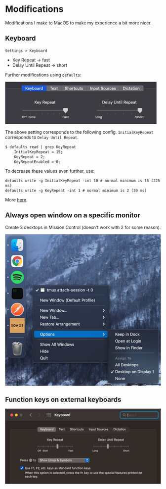 Modifications
===

Modifications I make to MacOS to make my experience a bit more nicer.

Keyboard
---

`Settings > Keyboard`

- Key Repeat -> fast
- Delay Until Repeat -> short

Further modifications using `defaults`:

![Image](assets/keyboard-repeat.png)

 The above setting corresponds to the following config. `InitialKeyRepeat` corresponds to `Delay Until Repeat`.

```
$ defaults read | grep KeyRepeat
    InitialKeyRepeat = 15;
    KeyRepeat = 2;
    KeyRepeatEnabled = 0;
```

To decrease these values even further, use:

```
defaults write -g InitialKeyRepeat -int 10 # normal minimum is 15 (225 ms)
defaults write -g KeyRepeat -int 1 # normal minimum is 2 (30 ms)
```

More [here](https://apple.stackexchange.com/questions/10467/how-to-increase-keyboard-key-repeat-rate-on-os-x).

Always open window on a specific monitor
---

Create 3 desktops in Mission Control (doesn't work with 2 for some reason).

![display-selection](assets/display-selection.png)


Function keys on external keyboards
---

![mac-function-keys](assets/mac-function-keys.png)
